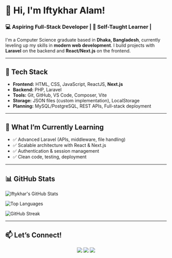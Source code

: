 # 👋 Hi, I'm Iftykhar Alam!

### 💻 Aspiring Full-Stack Developer | 🌱 Self-Taught Learner |

I'm a Computer Science graduate based in **Dhaka, Bangladesh**, currently leveling up my skills in **modern web development**. I build projects with **Laravel** on the backend and **React/Next.js** on the frontend.

---

## 🚀 Tech Stack
- **Frontend:** HTML, CSS, JavaScript, ReactJS, **Next.js**
- **Backend:** PHP, Laravel
- **Tools:** Git, GitHub, VS Code, Composer, Vite
- **Storage:** JSON files (custom implementation), LocalStorage
- **Planning:** MySQL/PostgreSQL, REST APIs, Full-stack deployment

---

## 🧠 What I’m Currently Learning
- ✅ Advanced Laravel (APIs, middleware, file handling)
- ✅ Scalable architecture with React & Next.js
- ✅ Authentication & session management
- ✅ Clean code, testing, deployment

---



## 📊 GitHub Stats

![Iftykhar's GitHub Stats](https://github-readme-stats.vercel.app/api?username=iftykhar&show_icons=true&theme=radical)

![Top Languages](https://github-readme-stats.vercel.app/api/top-langs/?username=iftykhar&layout=compact&theme=radical)

![GitHub Streak](https://github-readme-streak-stats.herokuapp.com/?user=iftykhar&theme=radical)

---


## 📫 Let’s Connect!
<!-- - 🌐 Portfolio: [iftykhar-portfolio.vercel.app](https://iftykhar-portfolio.vercel.app/)
- 💼 LinkedIn: [linkedin.com/in/iftykhar-alam](https://www.linkedin.com/in/iftykhar-alam/)
- 🐙 GitHub: [github
::contentReference[oaicite:34]{index=34} -->
 
<p align="center">
<a href = "https://www.github.com/iftykhar/"><img src="https://img.icons8.com/color/48/000000/github--v1.png"/></a>
<a href = "https://www.facebook.com/profile.php?id=100077280747082"><img src="https://img.icons8.com/fluency/48/000000/facebook.png"/></a>
<a href = "https://www.linkedin.com/in/iftykhar-alam/"><img src="https://img.icons8.com/fluent/48/000000/linkedin.png"/></a>
</p>

